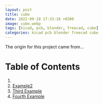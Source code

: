 ```yaml
---
layout: post
title: cube
date: 2022-09-18 17:33:18 +0200
image: cube.webp
tags: [kicad, pcb, blender, freecad, cube] 
categories: kicad pcb blender freecad cube  
---
```


The origin for this project came from...

# Table of Contents
1. [](#example)
2. [Example2](#example2)
3. [Third Example](#third-example)
4. [Fourth Example](#fourth-examplehttpwwwfourthexamplecom)
